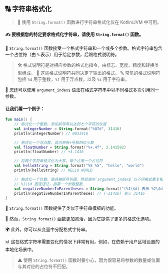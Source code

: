 ## 🔠 字符串格式化

> 🚫 使用 `String.format()` 函数进行字符串格式化仅在 Kotlin/JVM 中可用。

#### ✍️ 要根据您的特定要求格式化字符串，请使用 `String.format()` 函数。

🧵 `String.format()` 函数接受一个格式字符串和一个或多个参数。格式字符串包含一个占位符（由 `%` 表示）用于给定参数，后跟格式说明符。

> 🛠️ 格式说明符是对相应参数的格式化指令，由标志、宽度、精度和转换类型组成。
> 🔢 这些格式说明符共同决定了输出的格式。
> 🔤 常见的格式说明符包括 `%d` 用于整数，`%f` 用于浮点数，以及 `%s` 用于字符串。

🔁 您还可以使用 `argument_index$` 语法在格式字符串中以不同格式多次引用同一参数。




#### 让我们看一个例子：

```kotlin
fun main() {
    // 格式化一个整数，添加前导零以达到七个字符的长度
    val integerNumber = String.format("%07d", 31416)
    println(integerNumber) // 0031416

    // 格式化一个浮点数，显示带有+号和四位小数
    val floatNumber = String.format("%+.4f", 3.141592)
    println(floatNumber) // +3.1416

    // 将两个字符串格式化为大写，每个占用一个占位符
    val helloString = String.format("%S %S", "hello", "world")
    println(helloString) // HELLO WORLD

    // 格式化一个负数，使其被括号包围，然后使用`argument_index$`以不同格式重复相同的数字（不带括号）
    // %1\$d 固定语法，指第一个参数整数
    val negativeNumberInParentheses = String.format("(%1\$d) 表示 %2\$d", -31416,31416)
    println(negativeNumberInParentheses) // (-31416) 表示 31416
}
```


🔁 `String.format()` 函数提供了类似于字符串模板的功能。

🔧 然而，`String.format()` 函数更加灵活，因为它提供了更多的格式化选项。

🌍 此外，你可以从变量中分配格式字符串。

📊 这在格式字符串需要变化的情况下非常有用，例如，在依赖于用户区域设置的本地化场景中。

> ⚠️ 使用 `String.format()` 函数时要小心，因为很容易将参数的数量或位置与其对应的占位符不匹配。